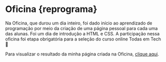 # Oficina {reprograma}

Na Oficina, que durou um dia inteiro, foi dado início ao aprendizado de programação por meio da criação de uma página pessoal para cada uma das alunas. Foi um dia de introdução a HTML e CSS. A participação nessa oficina foi etapa obrigatória para a seleção do curso online Todas em Tech :purple_heart:

Para visualizar o resultado da minha página criada na Oficina, <a href="https://patriciabarnabe.netlify.app/" target="_blank">clique aqui</a>.

